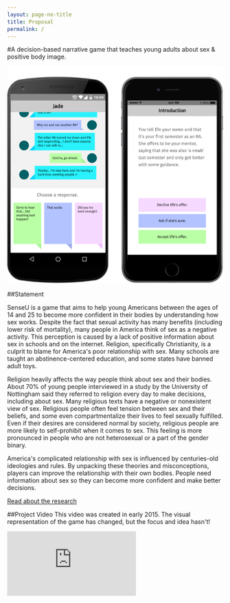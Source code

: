 ```yaml
---
layout: page-no-title
title: Proposal
permalink: /
---
```


#A decision-based narrative game that teaches young adults about sex & positive body image.

![](/assets/img/proposal/mockup2.png)

##Statement

SenseU is a game that aims to help young Americans between the ages of 14 and 25 to become more confident in their bodies by understanding how sex works. Despite the fact that sexual activity has many benefits (including lower risk of mortality), many people in America think of sex as a negative activity. This perception is caused by a lack of positive information about sex in schools and on the internet. Religion, specifically Christianity, is a culprit to blame for America's poor relationship with sex. Many schools are taught an abstinence-centered education, and some states have banned adult toys.

Religion heavily affects the way people think about sex and their bodies. About 70% of young people interviewed in a study by the University of Nottingham said they referred to religion every day to make decisions, including about sex. Many religious texts have a negative or nonexistent view of sex. Religious people often feel tension between sex and their beliefs, and some even compartmentalize their lives to feel sexually fulfilled. Even if their desires are considered normal by society, religious people are more likely to self-prohibit when it comes to sex. This feeling is more pronounced in people who are not heterosexual or a part of the gender binary.

America's complicated relationship with sex is influenced by centuries-old ideologies and rules. By unpacking these theories and misconceptions, players can improve the relationship with their own bodies. People need information about sex so they can become more confident and make better decisions.

[Read about the research](/research)

##Project Video
This video was created in early 2015. The visual representation of the game has changed, but the focus and idea hasn't!

<div class="video-container">
	<iframe src="https://www.youtube.com/embed/o3EJRcqHXbY?rel=0&amp;controls=0&amp;showinfo=0" frameborder="0" allowfullscreen></iframe>
</div>